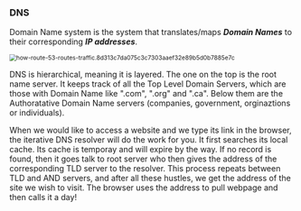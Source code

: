 ### DNS

Domain Name system is the system that translates/maps ***Domain Names*** to their corresponding ***IP addresses***.

<img src="/Users/morris/Downloads/how-route-53-routes-traffic.8d313c7da075c3c7303aaef32e89b5d0b7885e7c.png" alt="how-route-53-routes-traffic.8d313c7da075c3c7303aaef32e89b5d0b7885e7c" style="zoom:75%;" />

DNS is hierarchical, meaning it is layered. The one on the top is the root name server. It keeps track of all the Top Level Domain Servers, which are those with Domain Name like ".com", ".org" and ".ca".  Below them are the Authoratative Domain Name servers (companies, government, orginaztions or individuals). 

When we would like to access a website and we type its link in the browser, the iterative DNS resolver 	will do the work for you. It first searches its local cache. Its cache is temporay and will expire by the way. If no record is found, then it goes talk to root server who then gives the address of the corresponding TLD server to the resolver. This process repeats between TLD and AND servers, and after all these hustles, we get the address of the site we wish to visit. The browser uses the address to pull webpage and then calls it a day!